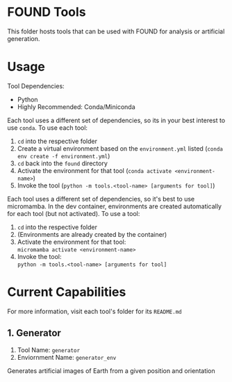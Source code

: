 # FOUND Tools

This folder hosts tools that can be used with FOUND for analysis or artificial generation.

# Usage

Tool Dependencies:
- Python
- Highly Recommended: Conda/Miniconda

Each tool uses a different set of dependencies, so its in your best interest to use `conda`. To use each tool:
1. `cd` into the respective folder
2. Create a virtual environment based on the `environment.yml` listed (`conda env create -f environment.yml`)
3. `cd` back into the `found` directory
4. Activate the environment for that tool (`conda activate <environment-name>`)
5. Invoke the tool (`python -m tools.<tool-name> [arguments for tool]`)

Each tool uses a different set of dependencies, so it's best to use micromamba. In the dev container, environments are created automatically for each tool (but not activated). To use a tool:

1. `cd` into the respective folder
2. (Environments are already created by the container)
3. Activate the environment for that tool:<br>
   `micromamba activate <environment-name>`
4. Invoke the tool:<br>
   `python -m tools.<tool-name> [arguments for tool]`

# Current Capabilities

For more information, visit each tool's folder for its `README.md`

## 1. Generator

1. Tool Name: `generator`
2. Enviornment Name: `generator_env`

Generates artificial images of Earth from a given position and orientation